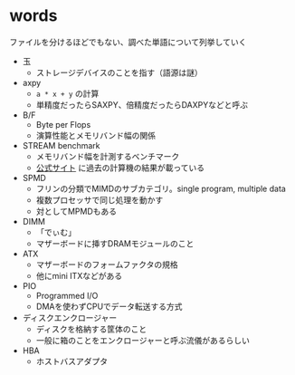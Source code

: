 # words

ファイルを分けるほどでもない、調べた単語について列挙していく

* 玉
	* ストレージデバイスのことを指す（語源は謎）
* axpy
	* `a * x + y` の計算
	* 単精度だったらSAXPY、倍精度だったらDAXPYなどと呼ぶ
* B/F
	* Byte per Flops
	* 演算性能とメモリバンド幅の関係
* STREAM benchmark
	* メモリバンド幅を計測するベンチマーク
	* [公式サイト](https://www.cs.virginia.edu/stream/) に過去の計算機の結果が載っている
* SPMD
	* フリンの分類でMIMDのサブカテゴリ。single program, multiple data
	* 複数プロセッサで同じ処理を動かす
	* 対としてMPMDもある
* DIMM
	* 「でぃむ」
	* マザーボードに挿すDRAMモジュールのこと
* ATX
	* マザーボードのフォームファクタの規格
	* 他にmini ITXなどがある
* PIO
	* Programmed I/O
	* DMAを使わずCPUでデータ転送する方式
* ディスクエンクロージャー
	* ディスクを格納する筐体のこと
	* 一般に箱のことをエンクロージャーと呼ぶ流儀があるらしい
* HBA
	* ホストバスアダプタ


